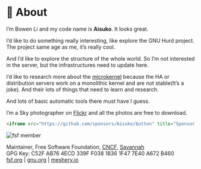 # 🚀 About

I’m Bowen Li and my code name is **Aisuko**. It looks great.

I’d like to do something really interesting, like explore the GNU Hurd project. The project same age as me, it’s really cool.

And I’d like to explore the structure of the whole world. So I’m not interested in the server, but the infrastructures need to update here.

I’d like to research more about the [microkernel](https://dev.to/aisuko/the-concepts-of-microkernel-3i08) because the HA or distribution servers work on a monolithic kernel and are not stable(It’s a joke). And their lots of things that need to learn and research.

And lots of basic automatic tools there must have I guess.

I’m a Sky photographer on [Flickr](https://flickr.com/people/aisukoli/) and all the photos are free to download.

```html
<iframe src="https://github.com/sponsors/Aisuko/button" title="Sponsor Aisuko" height="32" width="114" style="border: 0; border-radius: 6px;"></iframe>
```

![fsf member](https://hololandscape.github.io/aisuko/assets/images/5569169.png)

Maintainer, Free Software Foundation, [CNCF](https://community.cncf.io/u/mbkrge/#/about), [Savannah](https://savannah.nongnu.org/users/aisuko)\
GPG Key: C52F AB76 4ECD 339F F038 1836 1F47 7E40 A672 B460\
[fsf.org](https://fsf.org/) | [gnu.org](https://gnu.org/) | [meshery.io](https://meshery.io/)
